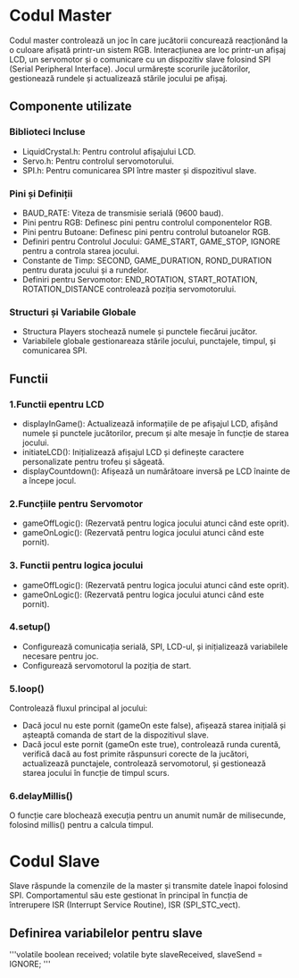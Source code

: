 # Codul Master
Codul master controlează un joc în care jucătorii concurează reacționând la o culoare afișată printr-un sistem RGB.
Interacțiunea are loc printr-un afișaj LCD, un servomotor și o comunicare cu un dispozitiv slave folosind SPI (Serial Peripheral Interface).
Jocul urmărește scorurile jucătorilor, gestionează rundele și actualizează stările jocului pe afișaj.

## Componente utilizate
### Biblioteci Incluse

- LiquidCrystal.h: Pentru controlul afișajului LCD.
- Servo.h: Pentru controlul servomotorului.
- SPI.h: Pentru comunicarea SPI între master și dispozitivul slave.
### Pini și Definiții

- BAUD_RATE: Viteza de transmisie serială (9600 baud).
- Pini pentru RGB: Definesc pini pentru controlul componentelor RGB.
- Pini pentru Butoane: Definesc pini pentru controlul butoanelor RGB.
- Definiri pentru Controlul Jocului: GAME_START, GAME_STOP, IGNORE pentru a controla starea jocului.
- Constante de Timp: SECOND, GAME_DURATION, ROND_DURATION pentru durata jocului și a rundelor.
- Definiri pentru Servomotor: END_ROTATION, START_ROTATION, ROTATION_DISTANCE controlează poziția servomotorului.

### Structuri și Variabile Globale

- Structura Players stochează numele și punctele fiecărui jucător.
- Variabilele globale gestionareaza stările jocului, punctajele, timpul, și comunicarea SPI.

## Functii

### 1.Functii epentru LCD
- displayInGame(): Actualizează informațiile de pe afișajul LCD, afișând numele și punctele jucătorilor, precum și alte mesaje în funcție de starea jocului.
- initiateLCD(): Inițializează afișajul LCD și definește caractere personalizate pentru trofeu și săgeată.
- displayCountdown(): Afișează un numărătoare inversă pe LCD înainte de a începe jocul.

### 2.Funcțiile pentru Servomotor
- gameOffLogic(): (Rezervată pentru logica jocului atunci când este oprit).
- gameOnLogic(): (Rezervată pentru logica jocului atunci când este pornit).

 ### 3. Functii pentru logica jocului
- gameOffLogic(): (Rezervată pentru logica jocului atunci când este oprit).
- gameOnLogic(): (Rezervată pentru logica jocului atunci când este pornit).

### 4.setup()
- Configurează comunicația serială, SPI, LCD-ul, și inițializează variabilele necesare pentru joc.
- Configurează servomotorul la poziția de start.

 ### 5.loop()
Controlează fluxul principal al jocului:
  - Dacă jocul nu este pornit (gameOn este false), afișează starea inițială și așteaptă comanda de start de la dispozitivul slave.
  - Dacă jocul este pornit (gameOn este true), controlează runda curentă, verifică dacă au fost primite răspunsuri corecte de la jucători, actualizează punctajele, controlează servomotorul, și gestionează starea jocului în funcție de timpul scurs.

### 6.delayMillis()
O funcție care blochează execuția pentru un anumit număr de milisecunde, folosind millis() pentru a calcula timpul.


# Codul Slave
Slave răspunde la comenzile de la master și transmite datele înapoi folosind SPI.
Comportamentul său este gestionat în principal în funcția de întrerupere ISR (Interrupt Service Routine), ISR (SPI_STC_vect).

## Definirea variabilelor pentru slave

'''volatile boolean received;
volatile byte slaveReceived, slaveSend = IGNORE;
'''


